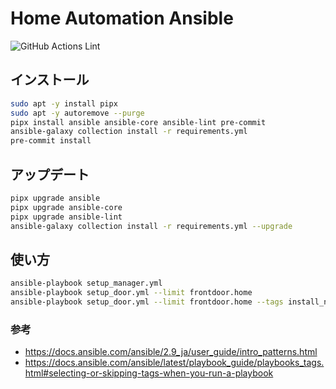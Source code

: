 # Home Automation Ansible

![GitHub Actions Lint](https://github.com/nana4rider/home-automation-ansible/actions/workflows/lint.yml/badge.svg)

## インストール

```sh
sudo apt -y install pipx
sudo apt -y autoremove --purge
pipx install ansible ansible-core ansible-lint pre-commit
ansible-galaxy collection install -r requirements.yml
pre-commit install
```

## アップデート

```sh
pipx upgrade ansible
pipx upgrade ansible-core
pipx upgrade ansible-lint
ansible-galaxy collection install -r requirements.yml --upgrade
```

## 使い方

```sh
ansible-playbook setup_manager.yml
ansible-playbook setup_door.yml --limit frontdoor.home
ansible-playbook setup_door.yml --limit frontdoor.home --tags install_nodejs
```

### 参考
- https://docs.ansible.com/ansible/2.9_ja/user_guide/intro_patterns.html
- https://docs.ansible.com/ansible/latest/playbook_guide/playbooks_tags.html#selecting-or-skipping-tags-when-you-run-a-playbook

